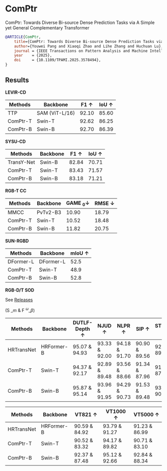 # ComPtr

ComPtr: Towards Diverse Bi-source Dense Prediction Tasks via A Simple yet General Complementary Transformer

```bibtex
@ARTICLE{ComPtr,
    title={ComPtr: Towards Diverse Bi-source Dense Prediction Tasks via A Simple yet General Complementary Transformer}, 
    author={Youwei Pang and Xiaoqi Zhao and Lihe Zhang and Huchuan Lu},
    journal = {IEEE Transactions on Pattern Analysis and Machine Intelligence},
    year    = {2025},
    doi     = {10.1109/TPAMI.2025.3578494},
}
```

## Results

**LEVIR-CD**

| Methods  | Backbone       | F1 $\uparrow$ | IoU $\uparrow$ |
| -------- | -------------- | ------------- | -------------- |
| TTP      | SAM (ViT-L/16) | 92.10         | 85.60          |
| ComPtr-T | Swin-T         | 92.62         | 86.25          |
| ComPtr-B | Swin-B         | 92.70         | 86.39          |

**SYSU-CD**

| Methods    | Backbone | F1 $\uparrow$ | IoU $\uparrow$ |
| ---------- | -------- | ------------- | -------------- |
| TransY-Net | Swin-B   | 82.84         | 70.71          |
| ComPtr-T   | Swin-T   | 83.43         | 71.57          |
| ComPtr-B   | Swin-B   | 83.18         | 71.21          |

**RGB-T CC**

| Methods  | Backbone | GAME $_{0}\downarrow$ | RMSE $\downarrow$ |
| -------- | -------- | --------------------- | ----------------- |
| MMCC     | PvTv2-B3 | 10.90                 | 18.79             |
| ComPtr-T | Swin-T   | 10.52                 | 18.48             |
| ComPtr-B | Swin-B   | 11.82                 | 20.75             |

**SUN-RGBD**

| Methods   | Backbone  | mIoU $\uparrow$ |
| --------- | --------- | --------------- |
| DFormer-L | DFormer-L | 52.5            |
| ComPtr-T  | Swin-T    | 48.9            |
| ComPtr-B  | Swin-B    | 52.8            |

**RGB-D/T SOD**

See [Releases](https://github.com/lartpang/ComPtr/releases/tag/assets-v1.0)

(S $\_m$ & F $^{\omega}\_{\beta}$)

| Methods    | Backbone   | DUTLF-Depth $\uparrow$ | NJUD $\uparrow$ | NLPR $\uparrow$ | SIP $\uparrow$ | STEREO1000 $\uparrow$ |
| ---------- | ---------- | ---------------------- | --------------- | --------------- | -------------- | --------------------- |
| HRTransNet | HRFormer-B | 95.07 & 94.93          | 93.33 & 92.00   | 94.18 & 91.70   | 90.90 & 89.56  | 92.12 & 89.37         |                                                                                                               |
| ComPtr-T   | Swin-T     | 94.37 & 92.17          | 92.89 & 89.48   | 93.56 & 88.66   | 91.34 & 87.96  | 91.99 & 87.45         |
| ComPtr-B   | Swin-B     | 95.87 & 95.14          | 93.96 & 91.95   | 94.29 & 90.73   | 91.53 & 89.48  | 93.29 & 90.29         |

| Methods    | Backbone   | VT821 $\uparrow$ | VT1000 $\uparrow$ | VT5000 $\uparrow$ |
| ---------- | ---------- | ---------------- | ----------------- | ----------------- |
| HRTransNet | HRFormer-B | 90.59 & 84.92    | 93.79 & 91.27     | 91.23 & 86.99     |
| ComPtr-T   | Swin-T     | 90.52 & 83.32    | 94.17 & 89.82     | 90.71 & 83.10     |
| ComPtr-B   | Swin-B     | 92.37 & 87.48    | 95.12 & 92.66     | 92.84 & 88.34     |
